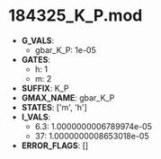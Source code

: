 # 184325_K_P.mod

- **G_VALS**:
  - gbar_K_P: 1e-05
- **GATES**:
  - h: 1
  - m: 2
- **SUFFIX**: K_P
- **GMAX_NAME**: gbar_K_P
- **STATES**: ['m', 'h']
- **I_VALS**:
  - 6.3: 1.0000000006789974e-05
  - 37: 1.0000000008653018e-05
- **ERROR_FLAGS**: []
